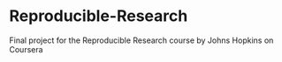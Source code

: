 # Reproducible-Research
 Final project for the Reproducible Research course by Johns Hopkins on Coursera
